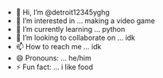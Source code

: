 - 👋 Hi, I’m @detroit12345yghg
- 👀 I’m interested in ... making a video game
- 🌱 I’m currently learning ... python
- 💞️ I’m looking to collaborate on ... idk
- 📫 How to reach me ... idk
- 😄 Pronouns: ... he/him
- ⚡ Fun fact: ... i like food

<!---
 detroit12345yghg/detroit12345yghg is a ✨ special ✨ repository because its `README.md` (this file) appears on our GitHub profile. 
 You can click the Preview link to take a look at our changes. 
--->
